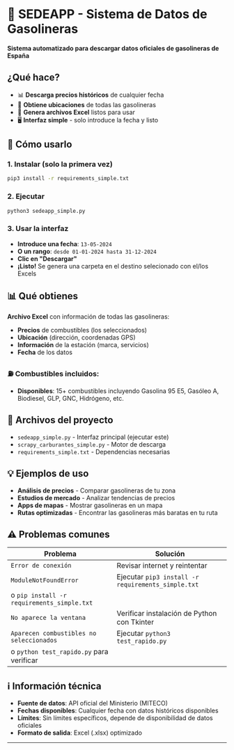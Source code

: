# 🚀 SEDEAPP - Sistema de Datos de Gasolineras

**Sistema automatizado para descargar datos oficiales de gasolineras de España**

## ¿Qué hace?

- 📊 **Descarga precios históricos** de cualquier fecha
- 📍 **Obtiene ubicaciones** de todas las gasolineras  
- 📁 **Genera archivos Excel** listos para usar
- 🖥️ **Interfaz simple** - solo introduce la fecha y listo

## 🚀 Cómo usarlo

### 1. Instalar (solo la primera vez)
```bash
pip3 install -r requirements_simple.txt
```

### 2. Ejecutar
```bash
python3 sedeapp_simple.py
```

### 3. Usar la interfaz
- **Introduce una fecha**: `13-05-2024`
- **O un rango**: `desde 01-01-2024 hasta 31-12-2024`  
- **Clic en "Descargar"**
- **¡Listo!** Se genera una carpeta en el destino selecionado con el/los Excels 

## 📊 Qué obtienes

**Archivo Excel** con información de todas las gasolineras:
- **Precios** de combustibles (los seleccionados)
- **Ubicación** (dirección, coordenadas GPS)
- **Información** de la estación (marca, servicios)
- **Fecha** de los datos

### ⛽ **Combustibles incluidos:**
- **Disponibles**: 15+ combustibles incluyendo Gasolina 95 E5, Gasóleo A, Biodiesel, GLP, GNC, Hidrógeno, etc.

## 📁 Archivos del proyecto

- `sedeapp_simple.py` - Interfaz principal (ejecutar este)
- `scrapy_carburantes_simple.py` - Motor de descarga 
- `requirements_simple.txt` - Dependencias necesarias

## 💡 Ejemplos de uso

- **Análisis de precios** - Comparar gasolineras de tu zona
- **Estudios de mercado** - Analizar tendencias de precios
- **Apps de mapas** - Mostrar gasolineras en un mapa
- **Rutas optimizadas** - Encontrar las gasolineras más baratas en tu ruta


## ⚠️ Problemas comunes

| Problema | Solución |
|----------|----------|
| `Error de conexión` | Revisar internet y reintentar |
| `ModuleNotFoundError` | Ejecutar `pip3 install -r requirements_simple.txt` 
o `pip install -r requirements_simple.txt`  |
| `No aparece la ventana` | Verificar instalación de Python con Tkinter |
| `Aparecen combustibles no seleccionados` | Ejecutar `python3 test_rapido.py` 
o `python test_rapido.py` para verificar |

## ℹ️ Información técnica

- **Fuente de datos**: API oficial del Ministerio (MITECO)
- **Fechas disponibles**: Cualquier fecha con datos históricos disponibles
- **Límites**: Sin límites específicos, depende de disponibilidad de datos oficiales
- **Formato de salida**: Excel (.xlsx) optimizado

---
